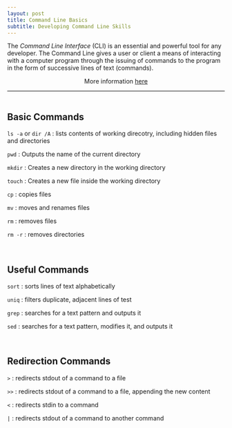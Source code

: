 ```yaml
---
layout: post
title: Command Line Basics
subtitle: Developing Command Line Skills
---
```


<div style="border-bottom:1px solid black">
The <i>Command Line Interface</i> (CLI) is an essential and powerful tool for any developer. The Command
Line gives a user or client a means of interacting with a computer program through the issuing of 
commands to the program in the form of successive lines of text (commands).

<p style="text-align:center"> More information <a href="https://www.codecademy.com/articles/command-line-commands">here</a></p>
</div>

<br>

## Basic Commands
`ls -a` or `dir /A` : lists contents of working direcotry, including hidden files and directories

`pwd` : Outputs the name of the current directory

`mkdir` : Creates a new directory in the working directory

`touch` : Creates a new file inside the working directory

`cp` : copies files

`mv` : moves and renames files

`rm` : removes files

`rm -r` : removes directories

<br>

## Useful Commands
`sort` : sorts lines of text alphabetically

`uniq` : filters duplicate, adjacent lines of test

`grep` : searches for a text pattern and outputs it

`sed` : searches for a text pattern, modifies it, and outputs it

<br>

## Redirection Commands
`>` : redirects stdout of a command to a file

`>>` : redirects stdout of a command to a file, appending the new content

`<` : redirects stdin to a command

`|` : redirects stdout of a command to another command

<br>